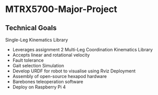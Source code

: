 # MTRX5700-Major-Project

## Technical Goals
Single-Leg Kinematics Library
 - Leverages assignment 2
Multi-Leg Coordination Kinematics Library
 - Accepts linear and rotational velocity
 - Fault tolerance
 - Gait selection
Simulation
 - Develop URDF for robot to visualise using Rviz
Deployment
 - Assembly of open-source hexapod hardware
 - Barebones teleoperation software
 - Deploy on Raspberry Pi 4
